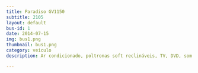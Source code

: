 ```yaml
---
title: Paradiso GV1150
subtitle: 2105
layout: default
bus-id: 1
date: 2014-07-15
img: bus1.png
thumbnail: bus1.png
category: veiculo
description: Ar condicionado, poltronas soft reclináveis, TV, DVD, som e banheiro inclusos.

---
```

